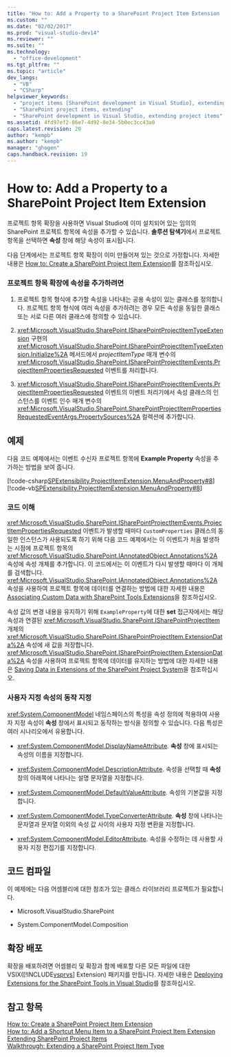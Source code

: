 ```yaml
---
title: "How to: Add a Property to a SharePoint Project Item Extension | Microsoft Docs"
ms.custom: ""
ms.date: "02/02/2017"
ms.prod: "visual-studio-dev14"
ms.reviewer: ""
ms.suite: ""
ms.technology: 
  - "office-development"
ms.tgt_pltfrm: ""
ms.topic: "article"
dev_langs: 
  - "VB"
  - "CSharp"
helpviewer_keywords: 
  - "project items [SharePoint development in Visual Studio], extending"
  - "SharePoint project items, extending"
  - "SharePoint development in Visual Studio, extending project items"
ms.assetid: 4fd97ef2-86e7-4d92-8e34-5b0ec3cc43a0
caps.latest.revision: 20
author: "kempb"
ms.author: "kempb"
manager: "ghogen"
caps.handback.revision: 19
---
```

# How to: Add a Property to a SharePoint Project Item Extension
  프로젝트 항목 확장을 사용하면 Visual Studio에 이미 설치되어 있는 임의의 SharePoint 프로젝트 항목에 속성을 추가할 수 있습니다.  **솔루션 탐색기**에서 프로젝트 항목을 선택하면 **속성** 창에 해당 속성이 표시됩니다.  
  
 다음 단계에서는 프로젝트 항목 확장이 이미 만들어져 있는 것으로 가정합니다.  자세한 내용은 [How to: Create a SharePoint Project Item Extension](../sharepoint/how-to-create-a-sharepoint-project-item-extension.md)를 참조하십시오.  
  
### 프로젝트 항목 확장에 속성을 추가하려면  
  
1.  프로젝트 항목 형식에 추가할 속성을 나타내는 공용 속성이 있는 클래스를 정의합니다.  프로젝트 항목 형식에 여러 속성을 추가하려는 경우 모든 속성을 동일한 클래스 또는 서로 다른 여러 클래스에 정의할 수 있습니다.  
  
2.  <xref:Microsoft.VisualStudio.SharePoint.ISharePointProjectItemTypeExtension> 구현의 <xref:Microsoft.VisualStudio.SharePoint.ISharePointProjectItemTypeExtension.Initialize%2A> 메서드에서 *projectItemType* 매개 변수의 <xref:Microsoft.VisualStudio.SharePoint.ISharePointProjectItemEvents.ProjectItemPropertiesRequested> 이벤트를 처리합니다.  
  
3.  <xref:Microsoft.VisualStudio.SharePoint.ISharePointProjectItemEvents.ProjectItemPropertiesRequested> 이벤트의 이벤트 처리기에서 속성 클래스의 인스턴스를 이벤트 인수 매개 변수의 <xref:Microsoft.VisualStudio.SharePoint.SharePointProjectItemPropertiesRequestedEventArgs.PropertySources%2A> 컬렉션에 추가합니다.  
  
## 예제  
 다음 코드 예제에서는 이벤트 수신자 프로젝트 항목에 **Example Property** 속성을 추가하는 방법을 보여 줍니다.  
  
 [!code-csharp[SPExtensibility.ProjectItemExtension.MenuAndProperty#8](../snippets/csharp/VS_Snippets_OfficeSP/spextensibility.projectitemextension.menuandproperty/cs/extension/projectitemextensionproperty.cs#8)]
 [!code-vb[SPExtensibility.ProjectItemExtension.MenuAndProperty#8](../snippets/visualbasic/VS_Snippets_OfficeSP/spextensibility.projectitemextension.menuandproperty/vb/extension/projectitemextensionproperty.vb#8)]  
  
### 코드 이해  
 <xref:Microsoft.VisualStudio.SharePoint.ISharePointProjectItemEvents.ProjectItemPropertiesRequested> 이벤트가 발생할 때마다 `CustomProperties` 클래스의 동일한 인스턴스가 사용되도록 하기 위해 다음 코드 예제에서는 이 이벤트가 처음 발생하는 시점에 프로젝트 항목의 <xref:Microsoft.VisualStudio.SharePoint.IAnnotatedObject.Annotations%2A> 속성에 속성 개체를 추가합니다.  이 코드에서는 이 이벤트가 다시 발생할 때마다 이 개체를 검색합니다.  <xref:Microsoft.VisualStudio.SharePoint.IAnnotatedObject.Annotations%2A> 속성을 사용하여 프로젝트 항목에 데이터를 연결하는 방법에 대한 자세한 내용은 [Associating Custom Data with SharePoint Tools Extensions](../sharepoint/associating-custom-data-with-sharepoint-tools-extensions.md)을 참조하십시오.  
  
 속성 값의 변경 내용을 유지하기 위해 `ExampleProperty`에 대한 **set** 접근자에서는 해당 속성과 연결된 <xref:Microsoft.VisualStudio.SharePoint.ISharePointProjectItem> 개체의 <xref:Microsoft.VisualStudio.SharePoint.ISharePointProjectItem.ExtensionData%2A> 속성에 새 값을 저장합니다.  <xref:Microsoft.VisualStudio.SharePoint.ISharePointProjectItem.ExtensionData%2A> 속성을 사용하여 프로젝트 항목에 데이터를 유지하는 방법에 대한 자세한 내용은 [Saving Data in Extensions of the SharePoint Project System](../sharepoint/saving-data-in-extensions-of-the-sharepoint-project-system.md)을 참조하십시오.  
  
### 사용자 지정 속성의 동작 지정  
 <xref:System.ComponentModel> 네임스페이스의 특성을 속성 정의에 적용하여 사용자 지정 속성이 **속성** 창에서 표시되고 동작하는 방식을 정의할 수 있습니다.  다음 특성은 여러 시나리오에서 유용합니다.  
  
-   <xref:System.ComponentModel.DisplayNameAttribute>. **속성** 창에 표시되는 속성의 이름을 지정합니다.  
  
-   <xref:System.ComponentModel.DescriptionAttribute>. 속성을 선택할 때 **속성** 창의 아래쪽에 나타나는 설명 문자열을 지정합니다.  
  
-   <xref:System.ComponentModel.DefaultValueAttribute>. 속성의 기본값을 지정합니다.  
  
-   <xref:System.ComponentModel.TypeConverterAttribute>. **속성** 창에 나타나는 문자열과 문자열 이외의 속성 값 사이의 사용자 지정 변환을 지정합니다.  
  
-   <xref:System.ComponentModel.EditorAttribute>. 속성을 수정하는 데 사용할 사용자 지정 편집기를 지정합니다.  
  
## 코드 컴파일  
 이 예제에는 다음 어셈블리에 대한 참조가 있는 클래스 라이브러리 프로젝트가 필요합니다.  
  
-   Microsoft.VisualStudio.SharePoint  
  
-   System.ComponentModel.Composition  
  
## 확장 배포  
 확장을 배포하려면 어셈블리 및 확장과 함께 배포할 다른 모든 파일에 대한 VSIX\([!INCLUDE[vsprvs](../sharepoint/includes/vsprvs-md.md)] Extension\) 패키지를 만듭니다.  자세한 내용은 [Deploying Extensions for the SharePoint Tools in Visual Studio](../sharepoint/deploying-extensions-for-the-sharepoint-tools-in-visual-studio.md)를 참조하십시오.  
  
## 참고 항목  
 [How to: Create a SharePoint Project Item Extension](../sharepoint/how-to-create-a-sharepoint-project-item-extension.md)   
 [How to: Add a Shortcut Menu Item to a SharePoint Project Item Extension](../sharepoint/how-to-add-a-shortcut-menu-item-to-a-sharepoint-project-item-extension.md)   
 [Extending SharePoint Project Items](../sharepoint/extending-sharepoint-project-items.md)   
 [Walkthrough: Extending a SharePoint Project Item Type](../sharepoint/walkthrough-extending-a-sharepoint-project-item-type.md)  
  
  
